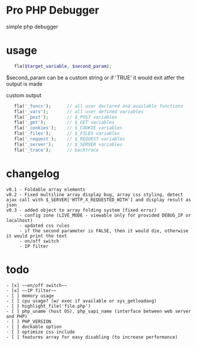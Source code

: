 Pro PHP Debugger
=========

simple php debugger

usage
=========

 ```php
    fla($target_variable, $second_param);
```

$second_param can be a custom string or if 'TRUE' it would exit atfer the output is made

 custom output
 
 ```php
    fla('_funcs');		// all user declared and available functions
    fla('_vars');		// all user defined variables
    fla('_post');   	// $_POST variables
    fla('_get');    	// $_GET variables
    fla('_cookies');	// $_COOKIE variables
    fla('_files');   	// $_FILES variables
    fla('_request'); 	// $_REQUEST variables
    fla('_server');  	// $_SERVER variables
    fla('_trace');   	// backtrace
```

changelog
=========

    v0.1 - Foldable array elements
    v0.2 - Fixed multiline array display bug, array css styling, detect ajax call with $_SERVER['HTTP_X_REQUESTED_WITH'] and display result as json
    v0.3 - added object to array folding system (fixed error)
         - config zone (LIVE_MODE - viewable only for provided DEBUG_IP or localhost)
         - updated css rules
         - if the second parameter is FALSE, then it would die, otherwise it would print the text
         - on/off switch
         - IP filter

todo
=========
    - [x] ~~on/off switch~~
    - [x] ~~IP filter~~
    - [ ] memory usage
    - [ ] cpu usage? (w/ exec if available or sys_getloadavg)
    - [ ] highlight_file('file.php')
    - [ ] php_uname (host OS), php_sapi_name (interface between web server and PHP)
    - [ ] PHP_VERSION
    - [ ] dockable option
    - [ ] optimize css include
    - [ ] features array for easy disabling (to increase performance)